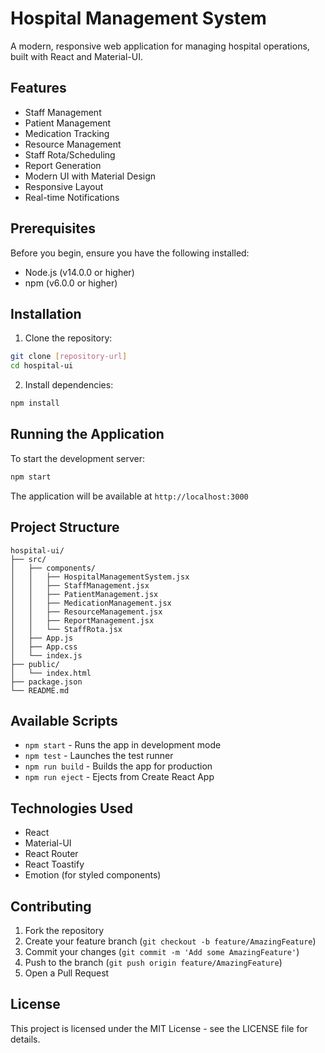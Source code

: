 # Hospital Management System

A modern, responsive web application for managing hospital operations, built with React and Material-UI.

## Features

- Staff Management
- Patient Management
- Medication Tracking
- Resource Management
- Staff Rota/Scheduling
- Report Generation
- Modern UI with Material Design
- Responsive Layout
- Real-time Notifications

## Prerequisites

Before you begin, ensure you have the following installed:
- Node.js (v14.0.0 or higher)
- npm (v6.0.0 or higher)

## Installation

1. Clone the repository:
```bash
git clone [repository-url]
cd hospital-ui
```

2. Install dependencies:
```bash
npm install
```

## Running the Application

To start the development server:
```bash
npm start
```

The application will be available at `http://localhost:3000`

## Project Structure

```
hospital-ui/
├── src/
│   ├── components/
│   │   ├── HospitalManagementSystem.jsx
│   │   ├── StaffManagement.jsx
│   │   ├── PatientManagement.jsx
│   │   ├── MedicationManagement.jsx
│   │   ├── ResourceManagement.jsx
│   │   ├── ReportManagement.jsx
│   │   └── StaffRota.jsx
│   ├── App.js
│   ├── App.css
│   └── index.js
├── public/
│   └── index.html
├── package.json
└── README.md
```

## Available Scripts

- `npm start` - Runs the app in development mode
- `npm test` - Launches the test runner
- `npm run build` - Builds the app for production
- `npm run eject` - Ejects from Create React App

## Technologies Used

- React
- Material-UI
- React Router
- React Toastify
- Emotion (for styled components)

## Contributing

1. Fork the repository
2. Create your feature branch (`git checkout -b feature/AmazingFeature`)
3. Commit your changes (`git commit -m 'Add some AmazingFeature'`)
4. Push to the branch (`git push origin feature/AmazingFeature`)
5. Open a Pull Request

## License

This project is licensed under the MIT License - see the LICENSE file for details. 